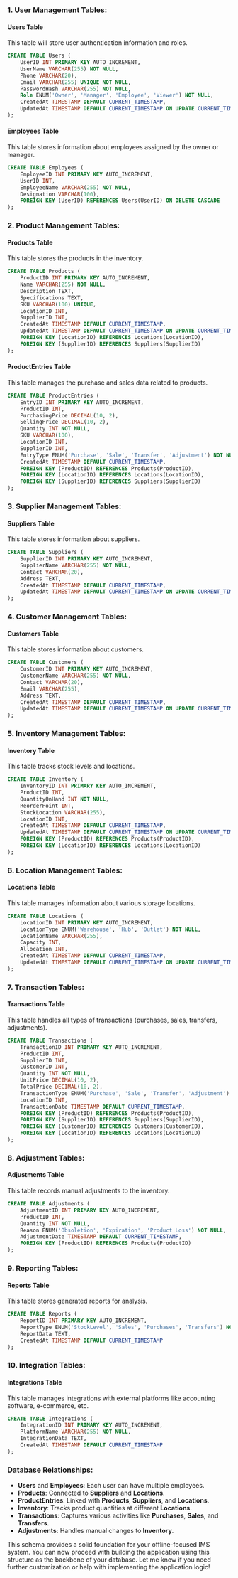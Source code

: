 
### **1. User Management Tables:**

#### **Users Table**
This table will store user authentication information and roles.
```sql
CREATE TABLE Users (
    UserID INT PRIMARY KEY AUTO_INCREMENT,
    UserName VARCHAR(255) NOT NULL,
    Phone VARCHAR(20),
    Email VARCHAR(255) UNIQUE NOT NULL,
    PasswordHash VARCHAR(255) NOT NULL,
    Role ENUM('Owner', 'Manager', 'Employee', 'Viewer') NOT NULL,
    CreatedAt TIMESTAMP DEFAULT CURRENT_TIMESTAMP,
    UpdatedAt TIMESTAMP DEFAULT CURRENT_TIMESTAMP ON UPDATE CURRENT_TIMESTAMP
);
```

#### **Employees Table**
This table stores information about employees assigned by the owner or manager.
```sql
CREATE TABLE Employees (
    EmployeeID INT PRIMARY KEY AUTO_INCREMENT,
    UserID INT,
    EmployeeName VARCHAR(255) NOT NULL,
    Designation VARCHAR(100),
    FOREIGN KEY (UserID) REFERENCES Users(UserID) ON DELETE CASCADE
);
```

### **2. Product Management Tables:**

#### **Products Table**
This table stores the products in the inventory.
```sql
CREATE TABLE Products (
    ProductID INT PRIMARY KEY AUTO_INCREMENT,
    Name VARCHAR(255) NOT NULL,
    Description TEXT,
    Specifications TEXT,
    SKU VARCHAR(100) UNIQUE,
    LocationID INT,
    SupplierID INT,
    CreatedAt TIMESTAMP DEFAULT CURRENT_TIMESTAMP,
    UpdatedAt TIMESTAMP DEFAULT CURRENT_TIMESTAMP ON UPDATE CURRENT_TIMESTAMP,
    FOREIGN KEY (LocationID) REFERENCES Locations(LocationID),
    FOREIGN KEY (SupplierID) REFERENCES Suppliers(SupplierID)
);
```

#### **ProductEntries Table**
This table manages the purchase and sales data related to products.
```sql
CREATE TABLE ProductEntries (
    EntryID INT PRIMARY KEY AUTO_INCREMENT,
    ProductID INT,
    PurchasingPrice DECIMAL(10, 2),
    SellingPrice DECIMAL(10, 2),
    Quantity INT NOT NULL,
    SKU VARCHAR(100),
    LocationID INT,
    SupplierID INT,
    EntryType ENUM('Purchase', 'Sale', 'Transfer', 'Adjustment') NOT NULL,
    CreatedAt TIMESTAMP DEFAULT CURRENT_TIMESTAMP,
    FOREIGN KEY (ProductID) REFERENCES Products(ProductID),
    FOREIGN KEY (LocationID) REFERENCES Locations(LocationID),
    FOREIGN KEY (SupplierID) REFERENCES Suppliers(SupplierID)
);
```

### **3. Supplier Management Tables:**

#### **Suppliers Table**
This table stores information about suppliers.
```sql
CREATE TABLE Suppliers (
    SupplierID INT PRIMARY KEY AUTO_INCREMENT,
    SupplierName VARCHAR(255) NOT NULL,
    Contact VARCHAR(20),
    Address TEXT,
    CreatedAt TIMESTAMP DEFAULT CURRENT_TIMESTAMP,
    UpdatedAt TIMESTAMP DEFAULT CURRENT_TIMESTAMP ON UPDATE CURRENT_TIMESTAMP
);
```

### **4. Customer Management Tables:**

#### **Customers Table**
This table stores information about customers.
```sql
CREATE TABLE Customers (
    CustomerID INT PRIMARY KEY AUTO_INCREMENT,
    CustomerName VARCHAR(255) NOT NULL,
    Contact VARCHAR(20),
    Email VARCHAR(255),
    Address TEXT,
    CreatedAt TIMESTAMP DEFAULT CURRENT_TIMESTAMP,
    UpdatedAt TIMESTAMP DEFAULT CURRENT_TIMESTAMP ON UPDATE CURRENT_TIMESTAMP
);
```

### **5. Inventory Management Tables:**

#### **Inventory Table**
This table tracks stock levels and locations.
```sql
CREATE TABLE Inventory (
    InventoryID INT PRIMARY KEY AUTO_INCREMENT,
    ProductID INT,
    QuantityOnHand INT NOT NULL,
    ReorderPoint INT,
    StockLocation VARCHAR(255),
    LocationID INT,
    CreatedAt TIMESTAMP DEFAULT CURRENT_TIMESTAMP,
    UpdatedAt TIMESTAMP DEFAULT CURRENT_TIMESTAMP ON UPDATE CURRENT_TIMESTAMP,
    FOREIGN KEY (ProductID) REFERENCES Products(ProductID),
    FOREIGN KEY (LocationID) REFERENCES Locations(LocationID)
);
```

### **6. Location Management Tables:**

#### **Locations Table**
This table manages information about various storage locations.
```sql
CREATE TABLE Locations (
    LocationID INT PRIMARY KEY AUTO_INCREMENT,
    LocationType ENUM('Warehouse', 'Hub', 'Outlet') NOT NULL,
    LocationName VARCHAR(255),
    Capacity INT,
    Allocation INT,
    CreatedAt TIMESTAMP DEFAULT CURRENT_TIMESTAMP,
    UpdatedAt TIMESTAMP DEFAULT CURRENT_TIMESTAMP ON UPDATE CURRENT_TIMESTAMP
);
```

### **7. Transaction Tables:**

#### **Transactions Table**
This table handles all types of transactions (purchases, sales, transfers, adjustments).
```sql
CREATE TABLE Transactions (
    TransactionID INT PRIMARY KEY AUTO_INCREMENT,
    ProductID INT,
    SupplierID INT,
    CustomerID INT,
    Quantity INT NOT NULL,
    UnitPrice DECIMAL(10, 2),
    TotalPrice DECIMAL(10, 2),
    TransactionType ENUM('Purchase', 'Sale', 'Transfer', 'Adjustment') NOT NULL,
    LocationID INT,
    TransactionDate TIMESTAMP DEFAULT CURRENT_TIMESTAMP,
    FOREIGN KEY (ProductID) REFERENCES Products(ProductID),
    FOREIGN KEY (SupplierID) REFERENCES Suppliers(SupplierID),
    FOREIGN KEY (CustomerID) REFERENCES Customers(CustomerID),
    FOREIGN KEY (LocationID) REFERENCES Locations(LocationID)
);
```

### **8. Adjustment Tables:**

#### **Adjustments Table**
This table records manual adjustments to the inventory.
```sql
CREATE TABLE Adjustments (
    AdjustmentID INT PRIMARY KEY AUTO_INCREMENT,
    ProductID INT,
    Quantity INT NOT NULL,
    Reason ENUM('Obsoletion', 'Expiration', 'Product Loss') NOT NULL,
    AdjustmentDate TIMESTAMP DEFAULT CURRENT_TIMESTAMP,
    FOREIGN KEY (ProductID) REFERENCES Products(ProductID)
);
```

### **9. Reporting Tables:**

#### **Reports Table**
This table stores generated reports for analysis.
```sql
CREATE TABLE Reports (
    ReportID INT PRIMARY KEY AUTO_INCREMENT,
    ReportType ENUM('StockLevel', 'Sales', 'Purchases', 'Transfers') NOT NULL,
    ReportData TEXT,
    CreatedAt TIMESTAMP DEFAULT CURRENT_TIMESTAMP
);
```

### **10. Integration Tables:**

#### **Integrations Table**
This table manages integrations with external platforms like accounting software, e-commerce, etc.
```sql
CREATE TABLE Integrations (
    IntegrationID INT PRIMARY KEY AUTO_INCREMENT,
    PlatformName VARCHAR(255) NOT NULL,
    IntegrationData TEXT,
    CreatedAt TIMESTAMP DEFAULT CURRENT_TIMESTAMP
);
```

### **Database Relationships:**
- **Users** and **Employees**: Each user can have multiple employees.
- **Products**: Connected to **Suppliers** and **Locations**.
- **ProductEntries**: Linked with **Products**, **Suppliers**, and **Locations**.
- **Inventory**: Tracks product quantities at different **Locations**.
- **Transactions**: Captures various activities like **Purchases**, **Sales**, and **Transfers**.
- **Adjustments**: Handles manual changes to **Inventory**.

This schema provides a solid foundation for your offline-focused IMS system. You can now proceed with building the application using this structure as the backbone of your database. Let me know if you need further customization or help with implementing the application logic!